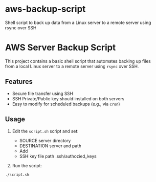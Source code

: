 # aws-backup-script
Shell script to back up data from a Linux server to a remote server using rsync over SSH

# AWS Server Backup Script
This project contains a basic shell script that automates backing up files from a local Linux server to a remote server using `rsync` over SSH.

## Features
- Secure file transfer using SSH
- SSH Private/Public key should installed on both servers 
- Easy to modify for scheduled backups (e.g., via `cron`)

## Usage
1. Edit the `script.sh` script and set:
   - SOURCE server directory
   - DESTINATION server and path
   - Add 
   - SSH key file path .ssh/authozied_keys
   
2. Run the script:
```bash
./script.sh
